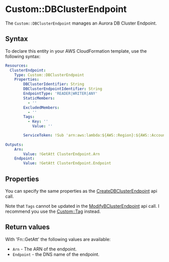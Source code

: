 # Custom::DBClusterEndpoint
The `Custom::DBClusterEndpoint` manages an Aurora DB Cluster Endpoint.

## Syntax
To declare this entity in your AWS CloudFormation template, use the following syntax:

```yaml
Resources:
  ClusterEndpoint:
    Type: Custom::DBClusterEndpoint
    Properties:
        DBClusterIdentifier: String
        DBClusterEndpointIdentifier: String
        EndpointType: 'READER|WRITER|ANY'
        StaticMembers:
          - ''
        ExcludedMembers:
          - ''
        Tags:
          - Key: ''
            Value: ''

        ServiceToken: !Sub 'arn:aws:lambda:${AWS::Region}:${AWS::AccountId}:function:binxio-cfn-db-cluster-endpoint-provider'
        
Outputs:
    Arn:
        Value: !GetAtt ClusterEndpoint.Arn
    Endpoint:
        Value: !GetAtt ClusterEndpoint.Endpoint
```


## Properties
You can specify the same properties as the [CreateDBClusterEndpoint](https://docs.aws.amazon.com/AmazonRDS/latest/APIReference/API_CreateDBClusterEndpoint.html) 
api call.

Note that `Tags` cannot be updated in the [ModifyBClusterEndpoint](https://docs.aws.amazon.com/AmazonRDS/latest/APIReference/API_ModifyDBClusterEndpoint.html) 
api call. I recommend you use the [Custom::Tag](https://github.com/binxio/cfn-tag-provider) instead.

## Return values
With 'Fn::GetAtt' the following values are available:

- `Arn` - The ARN of the endpoint.
- `Endpoint` - the DNS name of the endpoint.
